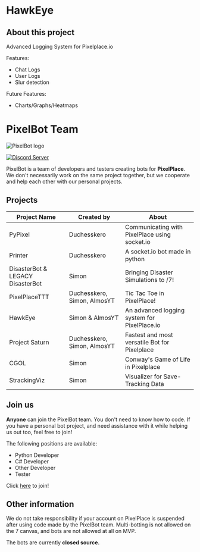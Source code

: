 # HawkEye
## About this project
Advanced Logging System for Pixelplace.io

Features:
- Chat Logs
- User Logs
- Slur detection

Future Features:
- Charts/Graphs/Heatmaps

# PixelBot Team
![PixelBot logo](https://media-exp1.licdn.com/dms/image/C4E0BAQH0aTkragyM_w/company-logo_200_200/0/1519913005105?e=2159024400&v=beta&t=huXf4oR0npEDAilXPdTYNvCocAzxUCVu0K3m3utcMxI)

[![Discord Server](https://badgen.net/badge/discord/join%20chat/7289DA?icon=discord)](https://discord.gg/JqHaVq9kbe)

PixelBot is a team of developers and testers creating bots for **PixelPlace**. We don't necessarily work on the same project together, but we cooperate and help each other with our personal projects. 

## Projects
| Project Name | Created by | About | 
|--|--| --| 
| PyPixel | Duchesskero | Communicating with PixelPlace using socket.io| 
| Printer | Duchesskero | A socket.io bot made in python|
| DisasterBot & LEGACY DisasterBot | Simon | Bringing Disaster Simulations to /7!|  
| PixelPlaceTTT | Duchesskero, Simon, AlmosYT | Tic Tac Toe in PixelPlace!| 
| HawkEye | Simon & AlmosYT | An advanced logging system for PixelPlace.io|
| Project Saturn | Duchesskero, Simon, AlmosYT | Fastest and most versatile Bot for Pixelplace|
| CGOL | Simon | Conway's Game of Life in Pixelplace|
| StrackingViz | Simon | Visualizer for Save-Tracking Data|

## Join us
**Anyone** can join the PixelBot team. You don't need to know how to code.
If you have a personal bot project, and need assistance with it while helping us out too, feel free to join!

The following positions are available:
 - Python Developer
 - C# Developer
 - Other Developer 
 - Tester
 
 Click [here](https://discord.gg/JqHaVq9kbe) to join!

## Other information
We do not take responsibility if your account on PixelPlace is suspended after using code made by the PixelBot team. Multi-botting is not allowed on the 7 canvas, and bots are not allowed at all on MVP.

The bots are currently **closed source.**
